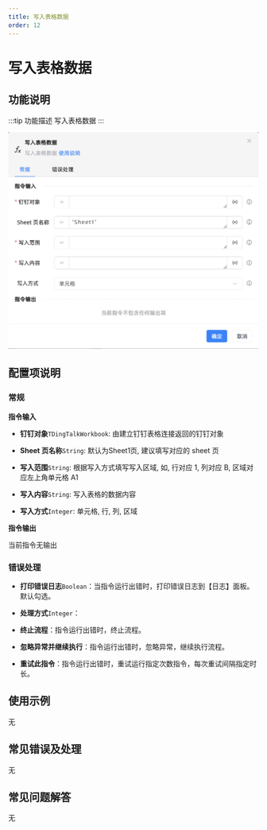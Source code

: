 ```yaml
---
title: 写入表格数据
order: 12
---
```


# 写入表格数据

## 功能说明

:::tip 功能描述
写入表格数据
:::

![写入表格数据](../../../../assets/写入表格数据_command.png)

## 配置项说明

### 常规

**指令输入**

- **钉钉对象**`TDingTalkWorkbook`: 由建立钉钉表格连接返回的钉钉对象

- **Sheet 页名称**`String`: 默认为Sheet1页, 建议填写对应的 sheet 页

- **写入范围**`String`: 根据写入方式填写写入区域, 如, 行对应 1, 列对应 B, 区域对应左上角单元格 A1

- **写入内容**`String`: 写入表格的数据内容

- **写入方式**`Integer`: 单元格, 行, 列, 区域


**指令输出**

当前指令无输出

### 错误处理

- **打印错误日志**`Boolean`：当指令运行出错时，打印错误日志到【日志】面板。默认勾选。

- **处理方式**`Integer`：

 - **终止流程**：指令运行出错时，终止流程。

 - **忽略异常并继续执行**：指令运行出错时，忽略异常，继续执行流程。

 - **重试此指令**：指令运行出错时，重试运行指定次数指令，每次重试间隔指定时长。

## 使用示例
无

## 常见错误及处理

无

## 常见问题解答

无


